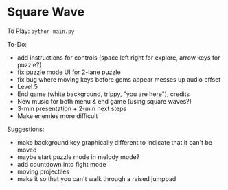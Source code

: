 # Square Wave

To Play:
`python main.py`

To-Do:
- add instructions for controls (space left right for explore, arrow keys for puzzle?)
- fix puzzle mode UI for 2-lane puzzle
- fix bug where moving keys before gems appear messes up audio offset
- Level 5
- End game (white background, trippy, "you are here"), credits
- New music for both menu & end game (using square waves?)
- 3-min presentation + 2-min next steps
- Make enemies more difficult

Suggestions:
- make background key graphically different to indicate that it can't be moved
- maybe start puzzle mode in melody mode?
- add countdown into fight mode
- moving projectiles
- make it so that you can't walk through a raised jumppad
